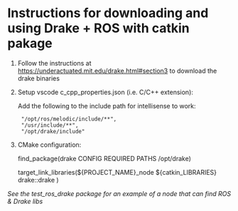 # Instructions for downloading and using Drake + ROS with catkin pakage

1. Follow the instructions at https://underactuated.mit.edu/drake.html#section3 to download the drake binaries

2. Setup vscode c_cpp_properties.json (i.e. C/C++ extension):

    Add the following to the include path for intellisense to work:

        "/opt/ros/melodic/include/**",
        "/usr/include/**",
        "/opt/drake/include"

3. CMake configuration:

    find_package(drake CONFIG REQUIRED PATHS /opt/drake)

    target_link_libraries(${PROJECT_NAME}_node
        ${catkin_LIBRARIES}
        drake::drake
    )

*See the test_ros_drake package for an example of a node that can find ROS & Drake libs*
